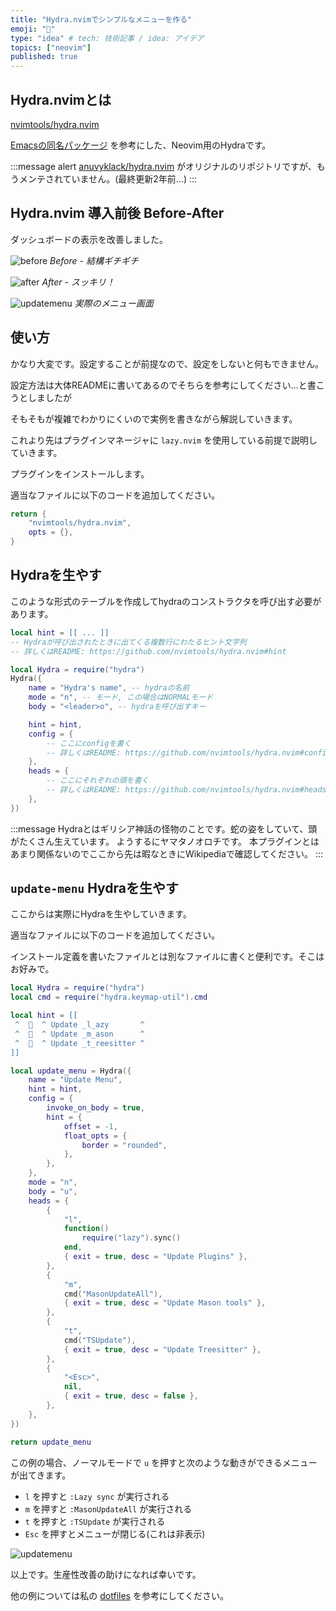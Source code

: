 ```yaml
---
title: "Hydra.nvimでシンプルなメニューを作る"
emoji: "🐍"
type: "idea" # tech: 技術記事 / idea: アイデア
topics: ["neovim"]
published: true
---
```


## Hydra.nvimとは

[nvimtools/hydra.nvim](https://github.com/nvimtools/hydra.nvim)

[Emacsの同名パッケージ](https://github.com/abo-abo/hydra) を参考にした、Neovim用のHydraです。

:::message alert
[anuvyklack/hydra.nvim](https://github.com/anuvyklack/hydra.nvim) がオリジナルのリポジトリですが、もうメンテされていません。(最終更新2年前...)
:::

## Hydra.nvim 導入前後 Before-After

ダッシュボードの表示を改善しました。

![before](/images/create-simple-menu-with-hydra-nvim/before.png)
*Before - 結構ギチギチ*

![after](/images/create-simple-menu-with-hydra-nvim/after.png)
*After - スッキリ！*

![updatemenu](/images/create-simple-menu-with-hydra-nvim/hydramenu.png)
*実際のメニュー画面*

## 使い方

かなり大変です。設定することが前提なので、設定をしないと何もできません。

設定方法は大体READMEに書いてあるのでそちらを参考にしてください...と書こうとしましたが

そもそもが複雑でわかりにくいので実例を書きながら解説していきます。

これより先はプラグインマネージャに `lazy.nvim` を使用している前提で説明していきます。

プラグインをインストールします。

適当なファイルに以下のコードを追加してください。

```lua
return {
    "nvimtools/hydra.nvim",
    opts = {},
}
```

## Hydraを生やす

このような形式のテーブルを作成してhydraのコンストラクタを呼び出す必要があります。

```lua
local hint = [[ ... ]]
-- Hydraが呼び出されたときに出てくる複数行にわたるヒント文字列
-- 詳しくはREADME: https://github.com/nvimtools/hydra.nvim#hint

local Hydra = require("hydra")
Hydra({
    name = "Hydra's name", -- hydraの名前
    mode = "n", -- モード, この場合はNORMALモード
    body = "<leader>o", -- hydraを呼び出すキー

    hint = hint,
    config = {
        -- ここにconfigを書く
        -- 詳しくはREADME: https://github.com/nvimtools/hydra.nvim#config
    },
    heads = {
        -- ここにそれぞれの頭を書く
        -- 詳しくはREADME: https://github.com/nvimtools/hydra.nvim#heads
    },
})
```

:::message
Hydraとはギリシア神話の怪物のことです。蛇の姿をしていて、頭がたくさん生えています。
ようするにヤマタノオロチです。
本プラグインとはあまり関係ないのでここから先は暇なときにWikipediaで確認してください。
:::

## `update-menu` Hydraを生やす

ここからは実際にHydraを生やしていきます。

適当なファイルに以下のコードを追加してください。

インストール定義を書いたファイルとは別なファイルに書くと便利です。そこはお好みで。

```lua
local Hydra = require("hydra")
local cmd = require("hydra.keymap-util").cmd

local hint = [[
 ^  󰒲  ^ Update _l_azy       ^
 ^  󰭠  ^ Update _m_ason      ^
 ^  󰐅  ^ Update _t_reesitter ^
]]

local update_menu = Hydra({
    name = "Update Menu",
    hint = hint,
    config = {
        invoke_on_body = true,
        hint = {
            offset = -1,
            float_opts = {
                border = "rounded",
            },
        },
    },
    mode = "n",
    body = "u",
    heads = {
        {
            "l",
            function()
                require("lazy").sync()
            end,
            { exit = true, desc = "Update Plugins" },
        },
        {
            "m",
            cmd("MasonUpdateAll"),
            { exit = true, desc = "Update Mason tools" },
        },
        {
            "t",
            cmd("TSUpdate"),
            { exit = true, desc = "Update Treesitter" },
        },
        {
            "<Esc>",
            nil,
            { exit = true, desc = false },
        },
    },
})

return update_menu
```

この例の場合、ノーマルモードで `u` を押すと次のような動きができるメニューが出てきます。

- `l` を押すと `:Lazy sync` が実行される
- `m` を押すと `:MasonUpdateAll` が実行される
- `t` を押すと `:TSUpdate` が実行される
- `Esc` を押すとメニューが閉じる(これは非表示)

![updatemenu](/images/create-simple-menu-with-hydra-nvim/hydramenu.png)

以上です。生産性改善の助けになれば幸いです。

他の例については私の [dotfiles](https://github.com/mimikun/dotfiles) を参考にしてください。
